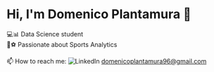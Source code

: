 # Hi, I'm Domenico Plantamura 👋
💻📊 Data Science student  
🏀⚽ Passionate about Sports Analytics 

📫 How to reach me: 
![LinkedIn](https://www.linkedin.com/in/domenicoplantamura/)
domenicoplantamura96@gmail.com


<!--
**Dplanta/Dplanta** is a ✨ _special_ ✨ repository because its `README.md` (this file) appears on your GitHub profile.

Here are some ideas to get you started:

- 🔭 I’m currently working on ...
- 🌱 I’m currently learning ...
- 👯 I’m looking to collaborate on ...
- 🤔 I’m looking for help with ...
- 💬 Ask me about ...
- 📫 How to reach me: ...
- 😄 Pronouns: ...
- ⚡ Fun fact: ...
-->
